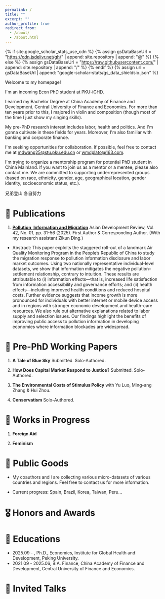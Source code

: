 ```yaml
---
permalink: /
title: ""
excerpt: ""
author_profile: true
redirect_from: 
  - /about/
  - /about.html
---
```


{% if site.google_scholar_stats_use_cdn %}
{% assign gsDataBaseUrl = "https://cdn.jsdelivr.net/gh/" | append: site.repository | append: "@" %}
{% else %}
{% assign gsDataBaseUrl = "https://raw.githubusercontent.com/" | append: site.repository | append: "/" %}
{% endif %}
{% assign url = gsDataBaseUrl | append: "google-scholar-stats/gs_data_shieldsio.json" %}

<span class='anchor' id='about-me'></span>

Welcome to my homepage!

I'm an incoming Econ PhD student at PKU-iGHD.

I earned my Bachelor Degree at China Academy of Finance and Development, Central University of Finance and Economics. For more than ten years prior to this, I majored in violin and composition (though most of the time I just show my singing skills).

My pre-PhD research interest includes labor, health and politics. And I'm gonna cultivate in these fields for years. Moreover, I'm also familiar with banking and corporate finance.

I'm seeking opportunities for collaboration. If possible, feel free to contact me at mdwang25@stu.pku.edu.cn or wmdplato@163.com.

I'm trying to organize a mentorship program for potential PhD student in China Mainland. If you want to join us as a mentor or a mentee, please also contact me. We are committed to supporting underrepresented groups (based on race, ethnicity, gender, age, geographical location, gender identity, socioeconomic status, etc.).

兄弟登山  各自努力


# 📝 Publications 

1. **[Pollution, Information and Migration](https://doi.org/10.1142/S0116110525400025)** Asian Development Review, Vol. 42, No. 01, pp. 31-56 (2025). First Author & Corresponding Author. (With my research assistant Zikun Ding.) 
- Abstract: This paper exploits the staggered roll-out of a landmark Air Quality Monitoring Program in the People’s Republic of China to study the migration response to pollution information disclosure and labor market outcomes. Using two nationally representative individual-level datasets, we show that information mitigates the negative pollution–settlement relationship, contrary to intuition. These results are attributable to (i) information effects—that is, increased life satisfaction from information accessibility and governance efforts; and (ii) health effects—including improved health conditions and reduced hospital costs. Further evidence suggests that income growth is more pronounced for individuals with better internet or mobile device access and in regions with stronger economic development and health-care resources. We also rule out alternative explanations related to labor supply and selection issues. Our findings highlight the benefits of improving public access to pollution information in developing economies where information blockades are widespread.

# 📝 Pre-PhD Working Papers 

1. **A Tale of Blue Sky** Submitted. Solo-Authored.

2. **How Does Capital Market Respond to Justice?** Submitted. Solo-Authored.

3. **The Environmental Costs of Stimulus Policy** with Yu Luo, Ming-ang Zhang & Hui Zhou.

4. **Conservatism** Solo-Authored.

# 📝 Works in Progress
1. **Foreign Aid**

2. **Feminism**

# 📝 Public Goods
- My coauthors and I are collecting various micro-datasets of various countries and regions. Feel free to contact us for more information.

- Current progress: Spain, Brazil, Korea, Taiwan, Peru...

# 🎖 Honors and Awards



# 📖 Educations
- 2025.09 - , Ph.D., Economics, Institute for Global Health and Development, Peking University. 
- 2021.09 - 2025.06, B.A. Finance, China Academy of Finance and Development, Central University of Finance and Economics. 

# 💬 Invited Talks












